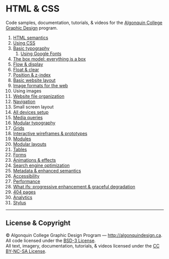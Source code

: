 # HTML & CSS

Code samples, documentation, tutorials, & videos for the [Algonquin College Graphic Design](http://algonquindesign.ca) program.

1. [HTML semantics](html-semantics)
2. [Using CSS](using-css)
3. [Basic typography](basic-typography)
	1. [Using Google Fonts](basic-typography/google-fonts)
4. [The box model: everything is a box](box-model)
5. [Flow & display](flow-display)
6. [Float & clear](float-clear)
7. [Position & z-index](position-zindex)
8. [Basic website layout](basic-website)
9. [Image formats for the web](image-formats)
10. Using images
11. [Website file organization](organization-slicing)
12. [Navigation](navigation)
13. Small screen layout
14. [All devices setup](all-devices-setup)
15. [Media queries](media-queries)
16. [Modular typography](modular-typography)
17. [Grids](grids)
18. [Interactive wireframes & prototypes](interactive-wireframes-and-prototypes)
19. [Modules](modules)
20. [Modular layouts](modular-layouts)
21. [Tables](tables)
22. [Forms](forms)
23. [Animations & effects](animations-effects)
24. [Search engine optimization](search-engine-optimization)
25. [Metadata & enhanced semantics](metadata-enhanced-semantics)
26. [Accessibility](accessibility)
27. [Performance](performance)
28. [What ifs: progressive enhancement & graceful degradation](what-ifs)
29. [404 pages](404-pages)
30. [Analytics](analytics)
31. [Stylus](stylus)

---

## License & Copyright

© Algonquin College Graphic Design Program — <http://algonquindesign.ca>.	
All code licensed under the [BSD-3 License](LICENSE).	
All text, imagery, documentation, tutorials, & videos licensed under the [CC BY-NC-SA License](http://creativecommons.org/licenses/by-nc-sa/4.0/).
